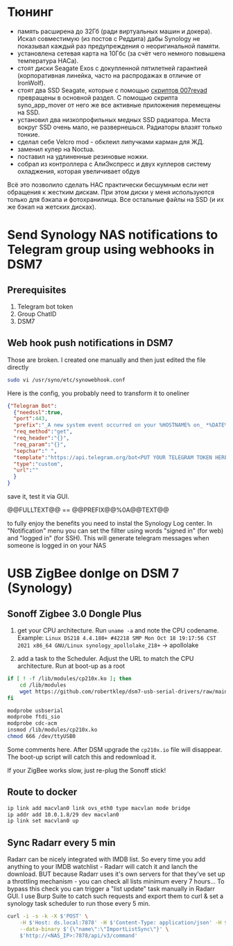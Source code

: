 # Тюнинг
- память расширена до 32Гб (ради виртуальных машин и докера). Искал совместимую (из постов с Реддита) дабы Synology не показывал каждый раз предупреждения о неоригинальной памяти.
- установлена сетевая карта на 10Гбс (за счёт чего немного повышена температура НАСа).
- стоят диски Seagate Exos с докупленной пятилетней гарантией (корпоративная линейка, часто на распродажах в отличие от IronWolf).
- стоят два SSD Seagate, которые с помощью [скриптов 007revad](https://github.com/007revad/Synology_HDD_db) превращены в основной раздел. С помощью скрипта syno_app_mover от него же все активные приложения перемещены на SSD.
- установил два низкопрофильных медных SSD радиатора. Места вокруг SSD очень мало, не развернешься. Радиаторы влазят только тонкие. 
- сделал себе Velcro mod - обклеил липучками карман для ЖД.
- заменил кулер на Noctua.
- поставил на удлиненные резиновые ножки.
- собрал из контроллера с АлиЭкспресс и двух куллеров систему охладжения, которая увеличивает обдув 

Всё это позволило сделать НАС практически бесшумным если нет обращения к жестким дискам. При этом диски у меня используются только для бэкапа и фотохранилища. Все остальные файлы на SSD (и их же бэкап на жетских дисках).

# Send Synology NAS notifications to Telegram group using webhooks in DSM7
## Prerequisites
1. Telegram bot token
2. Group ChatID
3. DSM7

## Web hook push notifications in DSM7
Those are broken. I created one manually and then just edited the file directly 
```bash
sudo vi /usr/syno/etc/synowebhook.conf
```

Here is the config, you probably need to transform it to oneliner
```json
{"Telegram Bot":
  {"needssl":true,
  "port":443,
  "prefix":"_A new system event occurred on your %HOSTNAME% on_ *%DATE%* _at_ *%TIME%*.",
  "req_method":"get",
  "req_header":"{}",
  "req_param":"{}",
  "sepchar":" ",
  "template":"https://api.telegram.org/bot<PUT YOUR TELEGRAM TOKEN HERE>/sendMessage?chat_id=<YOUR_CHAT_ID>&parse_mode=Markdown&text=@@PREFIX@@%0A@@TEXT@@",
  "type":"custom",
  "url":""
  }
}
```
save it, test it via GUI. 

@@FULLTEXT@@ == @@PREFIX@@%0A@@TEXT@@


to fully enjoy the benefits you need to instal the Synology Log center. In "Notification" menu you can set the fillter using words "signed in" (for web) and "logged in" (for SSH). This will generate telegram messages when someone is logged in on your NAS


# USB ZigBee donlge on DSM 7 (Synology)
## Sonoff Zigbee 3.0 Dongle Plus
1. get your CPU architecture. Run ```uname -a``` and note the CPU codename. Example: ```Linux DS218 4.4.180+ #42218 SMP Mon Oct 18 19:17:56 CST 2021 x86_64 GNU/Linux synology_apollolake_218+``` -> apollolake

2. add a task to the Scheduler. Adjust the URL to match the CPU architecture. Run at boot-up as a root
```bash
if [ ! -f /lib/modules/cp210x.ko ]; then
    cd /lib/modules
    wget https://github.com/robertklep/dsm7-usb-serial-drivers/raw/main/modules/apollolake/dsm-7.2/cp210x.ko
fi

modprobe usbserial
modprobe ftdi_sio
modprobe cdc-acm
insmod /lib/modules/cp210x.ko
chmod 666 /dev/ttyUSB0
```
Some comments here. After DSM upgrade the ```cp210x.io``` file will disappear. The boot-up script will catch this and redownload it.  

If your ZigBee works slow, just re-plug the Sonoff stick!

## Route to docker
```bash
ip link add macvlan0 link ovs_eth0 type macvlan mode bridge
ip addr add 10.0.1.8/29 dev macvlan0
ip link set macvlan0 up
```
## Sync Radarr every 5 min
Radarr can be nicely integrated with IMDB list. So every time you add anything to your IMDB watchlist - Radarr will catch it and lanch the download. 
BUT because Radarr uses it's own servers for that they've set up a throttling mechanism - you can check all lists minimum every 7 hours...
To bypass this check you can trigger a "list update" task manually in Radarr GUI. I use Burp Suite to catch such requests and export them to curl & set a synology task scheduler to run those every 5 min. 
```bash
curl -i -s -k -X $'POST' \
    -H $'Host: ds.local:7878' -H $'Content-Type: application/json' -H $'X-Api-Key: <PUT_YOUR_API_KEY_HERE>' -H $'Referer: http://ds.local:7878/system/tasks' \
    --data-binary $'{\"name\":\"ImportListSync\"}' \
    $'http://<NAS_IP>:7878/api/v3/command'
```

